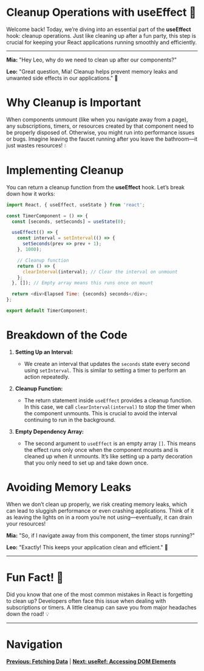 # Cleanup Operations with useEffect 🧹

Welcome back! Today, we’re diving into an essential part of the **useEffect** hook: cleanup operations. Just like cleaning up after a fun party, this step is crucial for keeping your React applications running smoothly and efficiently.

---

**Mia:** "Hey Leo, why do we need to clean up after our components?"

**Leo:** "Great question, Mia! Cleanup helps prevent memory leaks and unwanted side effects in our applications." 🧼

# Why Cleanup is Important

When components unmount (like when you navigate away from a page), any subscriptions, timers, or resources created by that component need to be properly disposed of. Otherwise, you might run into performance issues or bugs. Imagine leaving the faucet running after you leave the bathroom—it just wastes resources! 💧

# Implementing Cleanup

You can return a cleanup function from the **useEffect** hook. Let’s break down how it works:

```javascript
import React, { useEffect, useState } from 'react';

const TimerComponent = () => {
  const [seconds, setSeconds] = useState(0);

  useEffect(() => {
    const interval = setInterval(() => {
      setSeconds(prev => prev + 1);
    }, 1000);

    // Cleanup function
    return () => {
      clearInterval(interval); // Clear the interval on unmount
    };
  }, []); // Empty array means this runs once on mount

  return <div>Elapsed Time: {seconds} seconds</div>;
};

export default TimerComponent;
```

# Breakdown of the Code

1. **Setting Up an Interval:**
   - We create an interval that updates the `seconds` state every second using `setInterval`. This is similar to setting a timer to perform an action repeatedly.

2. **Cleanup Function:**
   - The return statement inside `useEffect` provides a cleanup function. In this case, we call `clearInterval(interval)` to stop the timer when the component unmounts. This is crucial to avoid the interval continuing to run in the background.

3. **Empty Dependency Array:**
   - The second argument to `useEffect` is an empty array `[]`. This means the effect runs only once when the component mounts and is cleaned up when it unmounts. It’s like setting up a party decoration that you only need to set up and take down once.

# Avoiding Memory Leaks

When we don’t clean up properly, we risk creating memory leaks, which can lead to sluggish performance or even crashing applications. Think of it as leaving the lights on in a room you’re not using—eventually, it can drain your resources!

**Mia:** "So, if I navigate away from this component, the timer stops running?"

**Leo:** "Exactly! This keeps your application clean and efficient." 🚀

---

# Fun Fact! 🎉
Did you know that one of the most common mistakes in React is forgetting to clean up? Developers often face this issue when dealing with subscriptions or timers. A little cleanup can save you from major headaches down the road! 💡

---

# Navigation

**[Previous: Fetching Data](./fetching-data.md)** | **[Next: useRef: Accessing DOM Elements](./useRef.md)**
